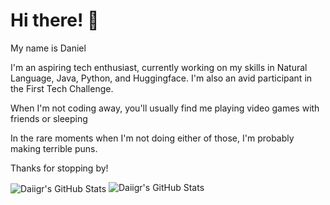 # Hi there! 👋

My name is Daniel

I'm an aspiring tech enthusiast, currently working on my skills in Natural Language, Java, Python, and Huggingface. I'm also an avid participant in the First Tech Challenge.

When I'm not coding away, you'll usually find me playing video games with friends or sleeping

In the rare moments when I'm not doing either of those, I'm probably making terrible puns. 

Thanks for stopping by!

<img align="center" alt="Daiigr's GitHub Stats" src="https://github-readme-stats.vercel.app/api?username=Daiigr&show_icons=true&hide_border=false&title_color=34ebe1&icon_color=fffff&bg_color=09131B&text_color=ffffff&border_color=0c1a25" />


<img align="" alt="Daiigr's GitHub Stats" src="https://github-readme-stats.vercel.app/api/top-langs/?username=Daiigr&show_icons=true&hide_border=false&title_color=34ebe1&icon_color=FFE400&bg_color=09131B&text_color=ffffff&border_color=0c1a25"/>


